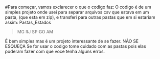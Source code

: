 #Para começar, vamos exclarecer o que o codigo faz:
O codigo é de um simples projeto onde usei para separar arquivos csv que estava em um pasta, (que esta em zip), e transferi
para outras pastas que em si estariam assim:
Pastas_Estados
> MG
> RJ
> SP
> GO
> AM

É bem simples mas é um projeto interessante de se fazer.
NÃO SE ESQUEÇA 
Se for usar o codigo tome cuidado com as pastas pois elas poderam fazer com que voce tenha alguns erros.
